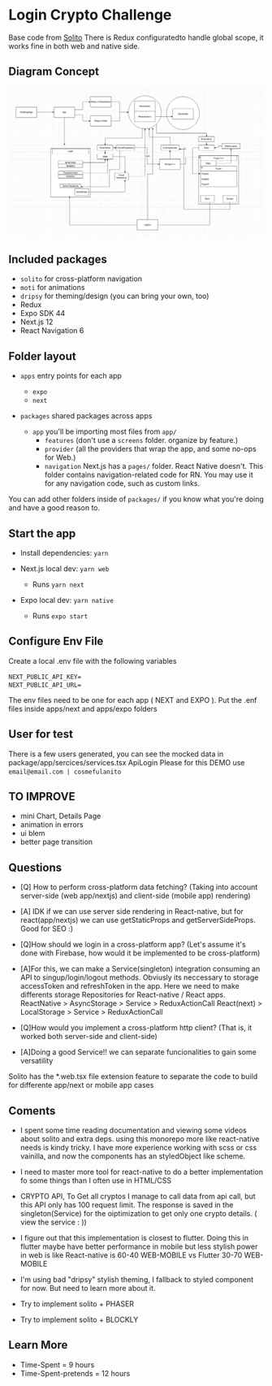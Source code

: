 # Login Crypto Challenge
Base code from [Solito](https://example.solito.dev)
There is Redux configuratedto handle global scope, it works fine in both web and native side.

## Diagram Concept
![DiagramImage](https://raw.githubusercontent.com/Joker9090/CryptoLoginChallenge/master/apps/next/public/Diagram4CryptoChallenge.png)

## Included packages

- `solito` for cross-platform navigation
- `moti` for animations
- `dripsy` for theming/design (you can bring your own, too)
- Redux
- Expo SDK 44
- Next.js 12
- React Navigation 6

## Folder layout

- `apps` entry points for each app

  - `expo`
  - `next`

- `packages` shared packages across apps
  - `app` you'll be importing most files from `app/`
    - `features` (don't use a `screens` folder. organize by feature.)
    - `provider` (all the providers that wrap the app, and some no-ops for Web.)
    - `navigation` Next.js has a `pages/` folder. React Native doesn't. This folder contains navigation-related code for RN. You may use it for any navigation code, such as custom links.

You can add other folders inside of `packages/` if you know what you're doing and have a good reason to.

## Start the app

- Install dependencies: `yarn`

- Next.js local dev: `yarn web`
  - Runs `yarn next`
- Expo local dev: `yarn native`
  - Runs `expo start`


## Configure Env File
Create a local .env file with the following variables
```
NEXT_PUBLIC_API_KEY=
NEXT_PUBLIC_API_URL=
```
The env files need to be one for each app ( NEXT and EXPO ).
Put the  .enf files inside apps/next and apps/expo folders

## User for test
There is a few users generated, you can see the mocked data in package/app/sercices/services.tsx ApiLogin
Please for this DEMO use `email@email.com | cosmefulanito`


## TO IMPROVE
- mini Chart, Details Page
- animation in errors 
- ui blem
- better page transition


## Questions 
- [Q] How to perform cross-platform data fetching? (Taking into account server-side (web app/nextjs) and client-side (mobile app) rendering)
- [A] IDK if we can use server side rendering in React-native, but for react(app/nextjs) we can use getStaticProps and getServerSideProps. Good for SEO :)

- [Q]How should we login in a cross-platform app? (Let's assume it's done with Firebase, how would it be implemented to be cross-platform) 
- [A]For this, we can make a Service(singleton) integration consuming an API to singup/login/logout methods.
Obviusly its neccessary to storage accessToken and refreshToken in the app. Here we need to make differents storage Repositories for React-native / React apps. 
ReactNative > AsyncStorage > Service > ReduxActionCall
React(next) > LocalStorage > Service > ReduxActionCall

- [Q]How would you implement a cross-platform http client? (That is, it worked both server-side and client-side)
- [A]Doing a good Service!! we can separate funcionalities to gain some versatility

Solito has the *.web.tsx file extension feature to separate the code to build for differente app/next or mobile app cases


## Coments 
- I spent some time reading documentation and viewing some videos about solito and extra deps. using this monorepo more like react-native needs is kindy tricky. I have more experience working with scss or css vainilla, and now the components has an styledObject like scheme.
- I need to master more tool for react-native to do a better implementation fo some things than I often use in HTML/CSS
- CRYPTO API, To Get all cryptos I manage to call data from api call, but this API only has 100 request limit. The response is saved in the singleton(Service) for the oiptimization to get only one crypto details. ( view the service : )) 
- I figure out that this implementation is closest to flutter. Doing this in flutter maybe have better performance in mobile but less stylish power in web
is like React-native is 60-40 WEB-MOBILE vs Flutter 30-70 WEB-MOBILE
- I'm using bad "dripsy" stylish theming, I fallback to styled component for now. But need to learn more about it.

- Try to implement solito + PHASER 
- Try to implement solito + BLOCKLY 


## Learn More
- Time-Spent = 9 hours
- Time-Spent-pretends = 12 hours



